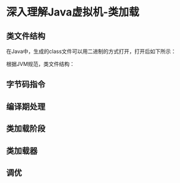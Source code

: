 # 深入理解Java虚拟机-类加载

## 类文件结构

在Java中，生成的class文件可以用二进制的方式打开，打开后如下所示：



根据JVM规范，类文件结构：



## 字节码指令

## 编译期处理

## 类加载阶段

## 类加载器

## 调优